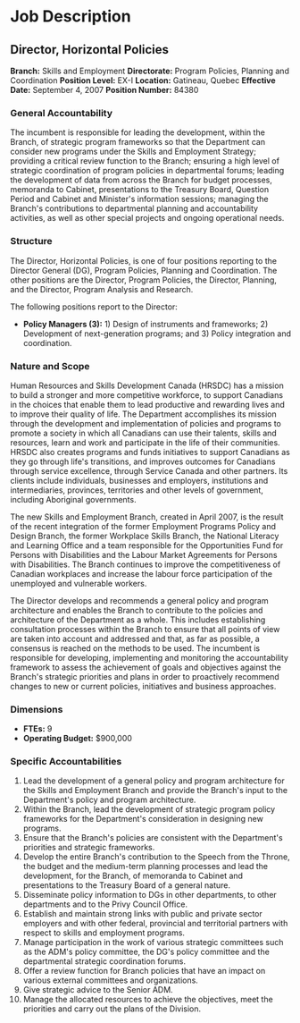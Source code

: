 # Job Description

## Director, Horizontal Policies

**Branch:** Skills and Employment
**Directorate:** Program Policies, Planning and Coordination
**Position Level:** EX-I
**Location:** Gatineau, Quebec
**Effective Date:** September 4, 2007
**Position Number:** 84380

### General Accountability

The incumbent is responsible for leading the development, within the Branch, of strategic program frameworks so that the Department can consider new programs under the Skills and Employment Strategy; providing a critical review function to the Branch; ensuring a high level of strategic coordination of program policies in departmental forums; leading the development of data from across the Branch for budget processes, memoranda to Cabinet, presentations to the Treasury Board, Question Period and Cabinet and Minister's information sessions; managing the Branch's contributions to departmental planning and accountability activities, as well as other special projects and ongoing operational needs.

### Structure

The Director, Horizontal Policies, is one of four positions reporting to the Director General (DG), Program Policies, Planning and Coordination. The other positions are the Director, Program Policies, the Director, Planning, and the Director, Program Analysis and Research.

The following positions report to the Director:

*   **Policy Managers (3):** 1) Design of instruments and frameworks; 2) Development of next-generation programs; and 3) Policy integration and coordination.

### Nature and Scope

Human Resources and Skills Development Canada (HRSDC) has a mission to build a stronger and more competitive workforce, to support Canadians in the choices that enable them to lead productive and rewarding lives and to improve their quality of life. The Department accomplishes its mission through the development and implementation of policies and programs to promote a society in which all Canadians can use their talents, skills and resources, learn and work and participate in the life of their communities. HRSDC also creates programs and funds initiatives to support Canadians as they go through life's transitions, and improves outcomes for Canadians through service excellence, through Service Canada and other partners. Its clients include individuals, businesses and employers, institutions and intermediaries, provinces, territories and other levels of government, including Aboriginal governments.

The new Skills and Employment Branch, created in April 2007, is the result of the recent integration of the former Employment Programs Policy and Design Branch, the former Workplace Skills Branch, the National Literacy and Learning Office and a team responsible for the Opportunities Fund for Persons with Disabilities and the Labour Market Agreements for Persons with Disabilities. The Branch continues to improve the competitiveness of Canadian workplaces and increase the labour force participation of the unemployed and vulnerable workers.

The Director develops and recommends a general policy and program architecture and enables the Branch to contribute to the policies and architecture of the Department as a whole. This includes establishing consultation processes within the Branch to ensure that all points of view are taken into account and addressed and that, as far as possible, a consensus is reached on the methods to be used. The incumbent is responsible for developing, implementing and monitoring the accountability framework to assess the achievement of goals and objectives against the Branch's strategic priorities and plans in order to proactively recommend changes to new or current policies, initiatives and business approaches.

### Dimensions

*   **FTEs:** 9
*   **Operating Budget:** $900,000

### Specific Accountabilities

1.  Lead the development of a general policy and program architecture for the Skills and Employment Branch and provide the Branch's input to the Department's policy and program architecture.
2.  Within the Branch, lead the development of strategic program policy frameworks for the Department's consideration in designing new programs.
3.  Ensure that the Branch's policies are consistent with the Department's priorities and strategic frameworks.
4.  Develop the entire Branch's contribution to the Speech from the Throne, the budget and the medium-term planning processes and lead the development, for the Branch, of memoranda to Cabinet and presentations to the Treasury Board of a general nature.
5.  Disseminate policy information to DGs in other departments, to other departments and to the Privy Council Office.
6.  Establish and maintain strong links with public and private sector employers and with other federal, provincial and territorial partners with respect to skills and employment programs.
7.  Manage participation in the work of various strategic committees such as the ADM's policy committee, the DG's policy committee and the departmental strategic coordination forums.
8.  Offer a review function for Branch policies that have an impact on various external committees and organizations.
9.  Give strategic advice to the Senior ADM.
10. Manage the allocated resources to achieve the objectives, meet the priorities and carry out the plans of the Division.
